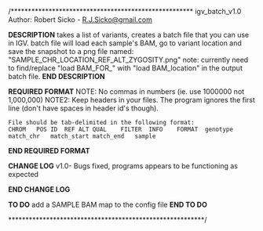 /*****************************************************
igv_batch_v1.0
Author: Robert Sicko - R.J.Sicko@gmail.com

****DESCRIPTION****
	takes a list of variants, creates a batch file that you can use in IGV.
	batch file will load each sample's BAM, go to variant location and save the snapshot to a png file named: "SAMPLE_CHR_LOCATION_REF_ALT_ZYGOSITY.png"
	note: currently need to find/replace "load BAM_FOR_" with "load BAM_location" in the output batch file.
****END DESCRIPTION****

****REQUIRED FORMAT****
	NOTE: No commas in numbers (ie. use 1000000 not 1,000,000)
	NOTE2: Keep headers in your files. The program ignores the first line (don't have spaces in header id's though).
	
	File should be tab-delimited in the following format:
	CHROM	POS	ID	REF	ALT	QUAL	FILTER	INFO	FORMAT	genotype	match_chr	match_start	match_end	sample
****END REQUIRED FORMAT****

****CHANGE LOG****
v1.0- Bugs fixed, programs appears to be functioning as expected

****END CHANGE LOG****

****TO DO****
	add a SAMPLE	BAM map to the config file
****END TO DO****

*********************************************************/

